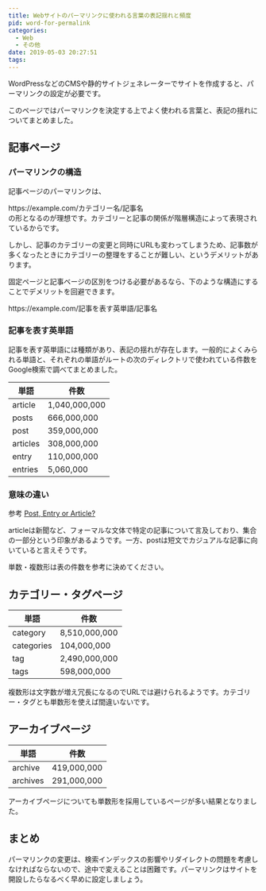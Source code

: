 ```yaml
---
title: Webサイトのパーマリンクに使われる言葉の表記揺れと頻度
pid: word-for-permalink
categories:
  - Web
  - その他
date: 2019-05-03 20:27:51
tags:
---
```


WordPressなどのCMSや静的サイトジェネレーターでサイトを作成すると、パーマリンクの設定が必要です。

このページではパーマリンクを決定する上でよく使われる言葉と、表記の揺れについてまとめました。


## 記事ページ

### パーマリンクの構造

記事ページのパーマリンクは、
<div class="gray-box">https&#58;//example.com/カテゴリー名/記事名</div>
の形となるのが理想です。カテゴリーと記事の関係が階層構造によって表現されているからです。

しかし、記事のカテゴリーの変更と同時にURLも変わってしまうため、記事数が多くなったときにカテゴリーの整理をすることが難しい、というデメリットがあります。

固定ページと記事ベージの区別をつける必要があるなら、下のような構造にすることでデメリットを回避できます。

<div class="gray-box">https&#58;//example.com/記事を表す英単語/記事名</div>

### 記事を表す英単語

記事を表す英単語には種類があり、表記の揺れが存在します。一般的によくみられる単語と、それぞれの単語がルートの次のディレクトリで使われている件数をGoogle検索で調べてまとめました。

|単語    | 件数          |
|--------|--------------|
|article |1,040,000,000 |
|posts   |666,000,000   |
|post    |359,000,000   |
|articles|308,000,000   |
|entry   |110,000,000   |
|entries |5,060,000     |


### 意味の違い

参考
[Post, Entry or Article?](https://www.dailywritingtips.com/post-entry-or-article/)

articleは新聞など、フォーマルな文体で特定の記事について言及しており、集合の一部分という印象があるようです。一方、postは短文でカジュアルな記事に向いていると言えそうです。

単数・複数形は表の件数を参考に決めてください。


## カテゴリー・タグページ

|単語      | 件数         |
|----------|-------------|
|category  |8,510,000,000|
|categories|104,000,000  |
|tag       |2,490,000,000|
|tags      | 598,000,000 |

複数形は文字数が増え冗長になるのでURLでは避けられるようです。カテゴリー・タグとも単数形を使えば間違いないです。


## アーカイブページ

|単語      | 件数         |
|----------|-------------|
|archive  |419,000,000   |
|archives |291,000,000   |

アーカイブページについても単数形を採用しているページが多い結果となりました。

## まとめ

パーマリンクの変更は、検索インデックスの影響やリダイレクトの問題を考慮しなければならないので、途中で変えることは困難です。パーマリンクはサイトを開設したらなるべく早めに設定しましょう。
